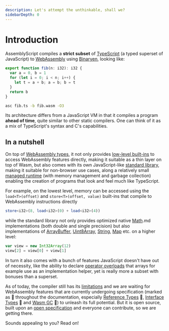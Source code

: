 ```yaml
---
description: Let's attempt the unthinkable, shall we?
sidebarDepth: 0
---
```


# Introduction

AssemblyScript compiles a **strict subset** of [TypeScript](https://www.typescriptlang.org) \(a typed superset of JavaScript\) to [WebAssembly](https://webassembly.org) using [Binaryen](https://github.com/WebAssembly/binaryen), looking like:

```typescript
export function fib(n: i32): i32 {
  var a = 0, b = 1
  for (let i = 0; i < n; i++) {
    let t = a + b; a = b; b = t
  }
  return b
}
```

```bash
asc fib.ts -b fib.wasm -O3
```

Its architecture differs from a JavaScript VM in that it compiles a program **ahead of time**, quite similar to other static compilers. One can think of it as a mix of TypeScript's syntax and C's capabilities.

## In a nutshell

On top of [WebAssembly types](basics/types.md), it not only provides [low-level built-ins](basics/environment.md#low-level-webassembly-operations) to access WebAssembly features directly, making it suitable as a thin layer on top of Wasm, but also comes with its own JavaScript-like [standard library](basics/environment.md#standard-library), making it suitable for non-browser use cases, along a relatively small [managed runtime](details/runtime.md) \(with memory management and garbage collection\) enabling the creation of programs that look and feel much like TypeScript.

For example, on the lowest level, memory can be accessed using the `load<T>(offset)` and `store<T>(offset, value)` built-ins that compile to WebAssembly instructions directly

```typescript
store<i32>(8, load<i32>(0) + load<i32>(4))
```

while the standard library not only provides optimized native [Math](standard-library/math.md).md implementations \(both double and single precision\) but also implementations of [ArrayBuffer](standard-library/arraybuffer.md), [Uint8Array](standard-library/typedarray.md), [String](standard-library/string.md), [Map](standard-library/map.md) etc. on a higher level:

```typescript
var view = new Int32Array(12)
view[2] = view[0] + view[1]
```

In turn it also comes with a bunch of features JavaScript doesn't have out of necessity, like the ability to declare [operator overloads](details/peculiarities.md#operator-overloads) that arrays for example use as an implementation helper, yet is really more a subset with bonuses than a superset.

As of today, the compiler still has its [limitations](basics/index.md#current-limitations) and we are waiting for WebAssembly features that are currently undergoing specification \(marked as 🦄 throughout the documentation, especially [Reference Types](https://github.com/WebAssembly/reference-types) 🦄, [Interface Types](https://github.com/WebAssembly/interface-types) 🦄 and [Wasm GC](https://github.com/WebAssembly/gc) 🦄\) to unleash its full potential. But it is open source, built upon an [open specification](https://webassembly.github.io/spec/) and everyone can contribute, so we are getting there.

Sounds appealing to you? Read on!
